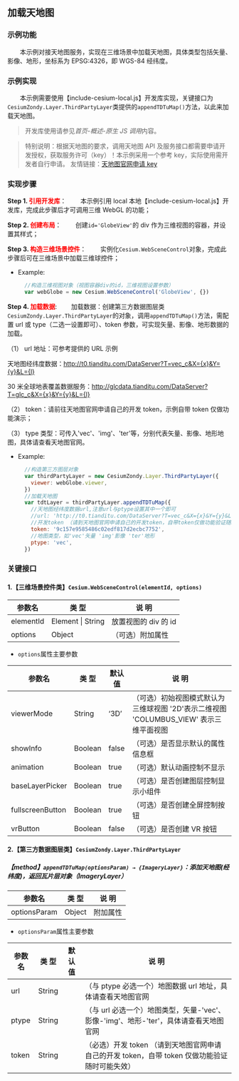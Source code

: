 ## 加载天地图

### 示例功能

&ensp;&ensp;&ensp;&ensp;本示例对接天地图服务，实现在三维场景中加载天地图，具体类型包括矢量、影像、地形，坐标系为 EPSG:4326，即 WGS-84 经纬度。

### 示例实现

&ensp;&ensp;&ensp;&ensp;本示例需要使用【include-cesium-local.js】开发库实现，关键接口为`CesiumZondy.Layer.ThirdPartyLayer`类提供的`appendTDTuMap()`方法，以此来加载天地图。

> 开发库使用请参见*首页-概述-原生 JS 调用*内容。

> 特别说明：根据天地图的要求，调用天地图 API 及服务接口都需要申请开发授权，获取服务许可（key）！本示例采用一个参考 key，实际使用需开发者自行申请。 友情链接：<a href="http://lbs.tianditu.gov.cn/home.html" target="_blank">天地图官网申请 key</a>

### 实现步骤

**Step 1. <font color=red>引用开发库</font>**：
&ensp;&ensp;&ensp;&ensp;本示例引用 local 本地【include-cesium-local.js】开发库，完成此步骤后才可调用三维 WebGL 的功能；

**Step 2. <font color=red>创建布局</font>**：
&ensp;&ensp;&ensp;&ensp;创建`id='GlobeView'`的 div 作为三维视图的容器，并设置其样式；

**Step 3. <font color=red>构造三维场景控件</font>**：
&ensp;&ensp;&ensp;&ensp;实例化`Cesium.WebSceneControl`对象，完成此步骤后可在三维场景中加载三维球控件；

- Example:

  ```javascript
    //构造三维视图对象（视图容器div的id，三维视图设置参数）
    var webGlobe = new Cesium.WebSceneControl('GlobeView', {})
  ```

**Step 4. <font color=red>加载数据</font>**:
&ensp;&ensp;&ensp;&ensp;加载数据：创建第三方数据图层类`CesiumZondy.Layer.ThirdPartyLayer`的对象，调用`appendTDTuMap()`方法，需配置 url 或 type（二选一设置即可）、token 参数，可实现矢量、影像、地形数据的加载。

（1） url 地址：可参考提供的 URL 示例

天地图经纬度数据：http://t0.tianditu.com/DataServer?T=vec_c&X={x}&Y={y}&L={l}

30 米全球地表覆盖数据服务：http://glcdata.tianditu.com/DataServer?T=glc_c&X={x}&Y={y}&L={l}

（2） token：请前往天地图官网申请自己的开发 token，示例自带 token 仅做功能演示；

（3） type 类型：可传入'vec'、'img'、'ter'等，分别代表矢量、影像、地形地图，具体请查看天地图官网。

- Example:
  ```javascript
    //构造第三方图层对象
    var thirdPartyLayer = new CesiumZondy.Layer.ThirdPartyLayer({
      viewer: webGlobe.viewer,
    })
    //加载天地图
    var tdtLayer = thirdPartyLayer.appendTDTuMap({
      //天地图经纬度数据url,注意url与ptype设置其中一个即可
      //url: 'http://t0.tianditu.com/DataServer?T=vec_c&X={x}&Y={y}&L={l}',
      //开发token （请到天地图官网申请自己的开发token，自带token仅做功能验证随时可能失效）
      token: '9c157e9585486c02edf817d2ecbc7752',
      //地图类型，如'vec'矢量 'img'影像 'ter'地形
      ptype: 'vec',
    })
  ```

### 关键接口

#### 1.【三维场景控件类】`Cesium.WebSceneControl(elementId, options)`

| 参数名    | 类 型             | 说 明                |
| --------- | ----------------- | -------------------- |
| elementId | Element \| String | 放置视图的 div 的 id |
| options   | Object            | （可选）附加属性     |

- `options`属性主要参数

| 参数名           | 类 型   | 默认值 | 说 明                                                                                  |
| ---------------- | ------- | ------ | -------------------------------------------------------------------------------------- |
| viewerMode       | String  | ‘3D’   | （可选）初始视图模式默认为三维球视图 '2D'表示二维视图 'COLUMBUS_VIEW' 表示三维平面视图 |
| showInfo         | Boolean | false  | （可选）是否显示默认的属性信息框                                                       |
| animation        | Boolean | true   | （可选）默认动画控制不显示                                                             |
| baseLayerPicker  | Boolean | true   | （可选）是否创建图层控制显示小组件                                                     |
| fullscreenButton | Boolean | true   | （可选）是否创建全屏控制按钮                                                           |
| vrButton         | Boolean | false  | （可选）是否创建 VR 按钮                                                               |

#### 2.【第三方数据图层类】`CesiumZondy.Layer.ThirdPartyLayer`

##### 【method】`appendTDTuMap(optionsParam) → {ImageryLayer}`：添加天地图(经纬度)，返回瓦片层对象（ImageryLayer）

| 参数名       | 类 型  | 说 明    |
| ------------ | ------ | -------- |
| optionsParam | Object | 附加属性 |

- `optionsParam`属性主要参数

| 参数名 | 类 型  | 默认值 | 说 明                                                                                          |
| ------ | ------ | ------ | ---------------------------------------------------------------------------------------------- |
| url    | String |        | （与 ptype 必选一个）地图数据 url 地址，具体请查看天地图官网                                   |
| ptype  | String |        | （与 url 必选一个）地图类型，矢量-'vec'、影像-'img'、地形-'ter'，具体请查看天地图官网          |
| token  | String |        | （必选）开发 token （请到天地图官网申请自己的开发 token，自带 token 仅做功能验证随时可能失效） |
